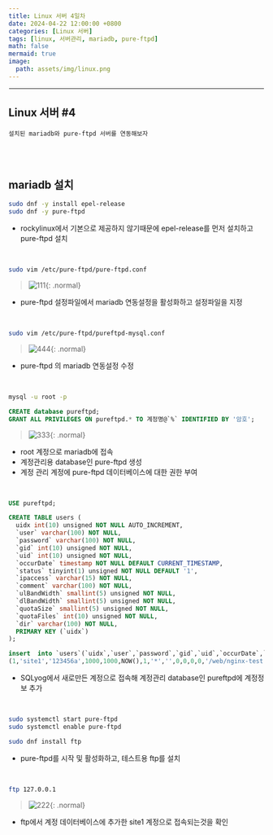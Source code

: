 ```yaml
---
title: Linux 서버 4일차
date: 2024-04-22 12:00:00 +0800
categories: [Linux 서버]
tags: [linux, 서버관리, mariadb, pure-ftpd]
math: false
mermaid: true
image:
  path: assets/img/linux.png
---
```


<hr style="border:1px solid white">

## Linux 서버 #4
```
설치된 mariadb와 pure-ftpd 서버를 연동해보자
```

<br/><br/>

## mariadb 설치
```bash
sudo dnf -y install epel-release
sudo dnf -y pure-ftpd
```
- rockylinux에서 기본으로 제공하지 않기때문에 epel-release를 먼저 설치하고 pure-ftpd 설치

<br/>

```bash
sudo vim /etc/pure-ftpd/pure-ftpd.conf
```
> ![111](https://github.com/alphathx13/alphathx13.github.io/assets/163115993/373a7e1c-a39b-4415-8344-46c6292e837c){: .normal}
- pure-ftpd 설정파일에서 mariadb 연동설정을 활성화하고 설정파일을 지정

<br/>

```bash
sudo vim /etc/pure-ftpd/pureftpd-mysql.conf
```
> ![444](https://github.com/alphathx13/alphathx13.github.io/assets/163115993/1518da85-57b5-4bb9-bb60-7f76e3ff565d){: .normal}
- pure-ftpd 의 mariadb 연동설정 수정

<br/>

```bash
mysql -u root -p
```
```sql
CREATE database pureftpd;
GRANT ALL PRIVILEGES ON pureftpd.* TO 계정명@`%` IDENTIFIED BY '암호';
```
> ![333](https://github.com/alphathx13/alphathx13.github.io/assets/163115993/959b0b3b-5b66-49e5-95db-b557c581652f){: .normal}
- root 계정으로 mariadb에 접속
- 계정관리용 database인 pure-ftpd 생성
- 계정 관리 계정에 pure-ftpd 데이터베이스에 대한 권한 부여

<br/>

```sql
USE pureftpd;

CREATE TABLE users (
  uidx int(10) unsigned NOT NULL AUTO_INCREMENT,
  `user` varchar(100) NOT NULL,
  `password` varchar(100) NOT NULL,
  `gid` int(10) unsigned NOT NULL,
  `uid` int(10) unsigned NOT NULL,
  `occurDate` timestamp NOT NULL DEFAULT CURRENT_TIMESTAMP,
  `status` tinyint(1) unsigned NOT NULL DEFAULT '1',
  `ipaccess` varchar(15) NOT NULL,
  `comment` varchar(100) NOT NULL,
  `ulBandWidth` smallint(5) unsigned NOT NULL,
  `dlBandWidth` smallint(5) unsigned NOT NULL,
  `quotaSize` smallint(5) unsigned NOT NULL,
  `quotaFiles` int(10) unsigned NOT NULL,
  `dir` varchar(100) NOT NULL,
  PRIMARY KEY (`uidx`)
);

insert  into `users`(`uidx`,`user`,`password`,`gid`,`uid`,`occurDate`,`status`,`ipaccess`,`comment`,`ulBandWidth`,`dlBandWidth`,`quotaSize`,`quotaFiles`,`dir`) values 
(1,'site1','123456a',1000,1000,NOW(),1,'*','',0,0,0,0,'/web/nginx-test');
```
- SQLyog에서 새로만든 계정으로 접속해 계정관리 database인 pureftpd에 계정정보 추가

<br/>

```bash
sudo systemctl start pure-ftpd
sudo systemctl enable pure-ftpd

sudo dnf install ftp
```
- pure-ftpd를 시작 및 활성화하고, 테스트용 ftp를 설치

<br/>

```bash
ftp 127.0.0.1
```
> ![222](https://github.com/alphathx13/alphathx13.github.io/assets/163115993/73731da5-5ffa-4a20-9214-6fb2b30f3d3b){: .normal}
- ftp에서 계정 데이터베이스에 추가한 site1 계정으로 접속되는것을 확인